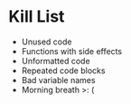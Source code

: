Kill List
=========
* Unused code
* Functions with side effects
* Unformatted code
* Repeated code blocks
* Bad variable names
* Morning breath >: (